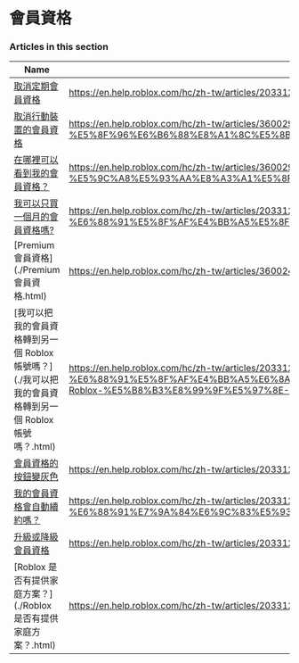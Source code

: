 # 會員資格  
### Articles in this section
Name|URL
-|-
[取消定期會員資格](./取消定期會員資格.html) |https://en.help.roblox.com/hc/zh-tw/articles/203312540-%E5%8F%96%E6%B6%88%E5%AE%9A%E6%9C%9F%E6%9C%83%E5%93%A1%E8%B3%87%E6%A0%BC
[取消行動裝置的會員資格](./取消行動裝置的會員資格.html) |https://en.help.roblox.com/hc/zh-tw/articles/360029312472-%E5%8F%96%E6%B6%88%E8%A1%8C%E5%8B%95%E8%A3%9D%E7%BD%AE%E7%9A%84%E6%9C%83%E5%93%A1%E8%B3%87%E6%A0%BC
[在哪裡可以看到我的會員資格？](./在哪裡可以看到我的會員資格？.html) |https://en.help.roblox.com/hc/zh-tw/articles/360029482412-%E5%9C%A8%E5%93%AA%E8%A3%A1%E5%8F%AF%E4%BB%A5%E7%9C%8B%E5%88%B0%E6%88%91%E7%9A%84%E6%9C%83%E5%93%A1%E8%B3%87%E6%A0%BC-
[我可以只買一個月的會員資格嗎?](./我可以只買一個月的會員資格嗎-.html) |https://en.help.roblox.com/hc/zh-tw/articles/203312780-%E6%88%91%E5%8F%AF%E4%BB%A5%E5%8F%AA%E8%B2%B7%E4%B8%80%E5%80%8B%E6%9C%88%E7%9A%84%E6%9C%83%E5%93%A1%E8%B3%87%E6%A0%BC%E5%97%8E-
[Premium 會員資格](./Premium 會員資格.html) |https://en.help.roblox.com/hc/zh-tw/articles/360024256251-Premium-%E6%9C%83%E5%93%A1%E8%B3%87%E6%A0%BC
[我可以把我的會員資格轉到另一個 Roblox 帳號嗎？](./我可以把我的會員資格轉到另一個 Roblox 帳號嗎？.html) |https://en.help.roblox.com/hc/zh-tw/articles/203312640-%E6%88%91%E5%8F%AF%E4%BB%A5%E6%8A%8A%E6%88%91%E7%9A%84%E6%9C%83%E5%93%A1%E8%B3%87%E6%A0%BC%E8%BD%89%E5%88%B0%E5%8F%A6%E4%B8%80%E5%80%8B-Roblox-%E5%B8%B3%E8%99%9F%E5%97%8E-
[會員資格的按鈕變灰色](./會員資格的按鈕變灰色.html) |https://en.help.roblox.com/hc/zh-tw/articles/203312690-%E6%9C%83%E5%93%A1%E8%B3%87%E6%A0%BC%E7%9A%84%E6%8C%89%E9%88%95%E8%AE%8A%E7%81%B0%E8%89%B2
[我的會員資格會自動續約嗎？](./我的會員資格會自動續約嗎？.html) |https://en.help.roblox.com/hc/zh-tw/articles/203312630-%E6%88%91%E7%9A%84%E6%9C%83%E5%93%A1%E8%B3%87%E6%A0%BC%E6%9C%83%E8%87%AA%E5%8B%95%E7%BA%8C%E7%B4%84%E5%97%8E-
[升級或降級會員資格](./升級或降級會員資格.html) |https://en.help.roblox.com/hc/zh-tw/articles/203312750-%E5%8D%87%E7%B4%9A%E6%88%96%E9%99%8D%E7%B4%9A%E6%9C%83%E5%93%A1%E8%B3%87%E6%A0%BC
[Roblox 是否有提供家庭方案？](./Roblox 是否有提供家庭方案？.html) |https://en.help.roblox.com/hc/zh-tw/articles/203312610-Roblox-%E6%98%AF%E5%90%A6%E6%9C%89%E6%8F%90%E4%BE%9B%E5%AE%B6%E5%BA%AD%E6%96%B9%E6%A1%88-